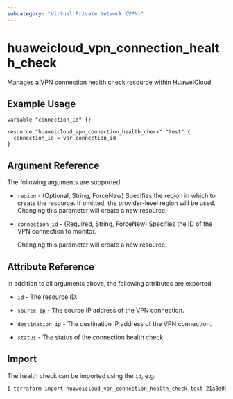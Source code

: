 ```yaml
---
subcategory: "Virtual Private Network (VPN)"
---
```


# huaweicloud_vpn_connection_health_check

Manages a VPN connection health check resource within HuaweiCloud.

## Example Usage

```hcl
variable "connection_id" {}

resource "huaweicloud_vpn_connection_health_check" "test" {
  connection_id = var.connection_id
}
```

## Argument Reference

The following arguments are supported:

* `region` - (Optional, String, ForceNew) Specifies the region in which to create the resource.
  If omitted, the provider-level region will be used. Changing this parameter will create a new resource.

* `connection_id` - (Required, String, ForceNew) Specifies the ID of the VPN connection to monitor.

  Changing this parameter will create a new resource.

## Attribute Reference

In addition to all arguments above, the following attributes are exported:

* `id` - The resource ID.

* `source_ip` - The source IP address of the VPN connection.

* `destination_ip` - The destination IP address of the VPN connection.

* `status` - The status of the connection health check.

## Import

The health check can be imported using the `id`, e.g.

```bash
$ terraform import huaweicloud_vpn_connection_health_check.test 21a8d00c-5b10-405c-9d85-3581b96dbc29
```
